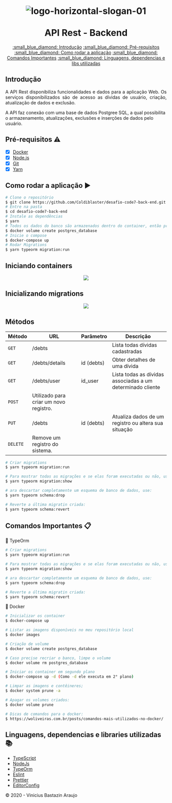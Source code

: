 <h1 align="center">
  <br>
  <img src="https://code7.com/wp-content/themes/code7/assets/img/Grupo%201038.svg" alt="logo-horizontal-slogan-01" border="0">
  <br>
  <br>
  API Rest - Backend
  <br>
</h1>

<p align="center">
  <a href="#introdução">:small_blue_diamond: Introdução</a> 
  <a href="#pré-requisitos-warning">:small_blue_diamond: Pré-requisitos</a>
  <a href="#como-rodar-a-aplicação-arrow_forward">:small_blue_diamond: Como rodar a aplicação</a>
  <a href="#comandos-importantes-clipboard">:small_blue_diamond: Comandos Importantes</a>
  <a href="#linguagens-dependencias-e-libs-utilizadas-books">:small_blue_diamond: Linguagens, dependencias e libs utilizadas</a>
</p>

## Introdução

<p align="justify">A API Rest disponibiliza funcionalidades e dados para a aplicação Web. Os serviços disponibilizados são de acesso as dívidas de usuário, criação, atualização de dados e exclusão. 

A API faz conexão com uma base de dados Postgree SQL, a qual possibilita o armazenamento, atualizações, exclusões e inserções de dados pelo usuário.
</p>

## Pré-requisitos :warning:
- [x] [Docker](https://www.docker.com/get-started)
- [x] [Node.js](https://nodejs.org/en/download)
- [x] [Git](https://git-scm.com)
- [x] [Yarn](https://yarnpkg.com)

## Como rodar a aplicação :arrow_forward:
```bash
# Clone o repositório
$ git clone https://github.com/Coldiblaster/desafio-code7-back-end.git
# Entre na pasta
$ cd desafio-code7-back-end
# Instale as dependências
$ yarn
# Todos os dados do banco são armazenados dentro do container, então precisamos criar um volume:
$ docker volume create postgres_database
# Inicie o compose
$ docker-compose up
# Rodar Migrations
$ yarn typeorm migration:run
```

## Iniciando containers
<p align="center"> 
<img src="https://recordit.co/67bKGRuhDz.gif">
</p>

## Inicializando migrations
<p align="center"> 
<img src="https://recordit.co/SB1ppyDwbo.gif">
</p>

## Métodos

| Método | URL | Parâmetro | Descrição |
|---|---|---|---|
| `GET` | /debts | | Lista todas dívidas cadastradas |
| `GET` | /debts/details | id (debts) | Obter detalhes de uma dívida |
| `GET` | /debts/user | id_user | Lista todas as dívidas associadas a um determinado cliente |
| `POST` | Utilizado para criar um novo registro. |
| `PUT` | /debts | id (debts) |Atualiza dados de um registro ou altera sua situação |
| `DELETE` | Remove um registro do sistema. |

```bash
# Criar migrations
$ yarn typeorm migration:run

# Para mostrar todas as migrações e se elas foram executadas ou não, use o seguinte comando:
$ yarn typeorm migration:show

# ara descartar completamente um esquema de banco de dados, use:
$ yarn typeorm schema:drop

# Reverte a última migratin criada:
$ yarn typeorm schema:revert
```

## Comandos Importantes :clipboard:
:memo: TypeOrm

```bash
# Criar migrations
$ yarn typeorm migration:run

# Para mostrar todas as migrações e se elas foram executadas ou não, use o seguinte comando:
$ yarn typeorm migration:show

# ara descartar completamente um esquema de banco de dados, use:
$ yarn typeorm schema:drop

# Reverte a última migratin criada:
$ yarn typeorm schema:revert
```

:whale: Docker

```bash
# Inicializar os container
$ docker-compose up

# Listar as imagens disponíveis no meu repositório local
$ docker images

# Criação de volume
$ docker volume create postgres_database

# Caso precise recriar o banco, limpe o volume
$ docker volume rm postgres_database

# Iniciar os container em segundo plano
$ docker-compose up -d (Como -d ele executa em 2° plano)

# Limpar as imagens e contêineres;
$ docker system prune -a

# Apagar os volumes criados:
$ docker volume prune

# Dicas de comandos para o docker:
$ https://woliveiras.com.br/posts/comandos-mais-utilizados-no-docker/
```

## Linguagens, dependencias e libraries utilizadas :books:

- [TypeScript](https://www.typescriptlang.org/)
- [NodeJs](https://nodejs.org/en/)
- [TypeOrm](https://typeorm.io/#/)
- [Eslint](https://eslint.org/)
- [Prettier](https://prettier.io/)
- [EditorConfig](https://editorconfig.org/)

:copyright: 2020 - Vinicius Bastazin Araujo
